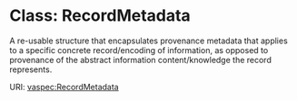 # Class: RecordMetadata

A re-usable structure that encapsulates provenance metadata that applies to a specific concrete record/encoding of information, as opposed to provenance of the abstract information content/knowledge the record represents.

URI: [vaspec:RecordMetadata](https://example.org/vaspec/RecordMetadata)
